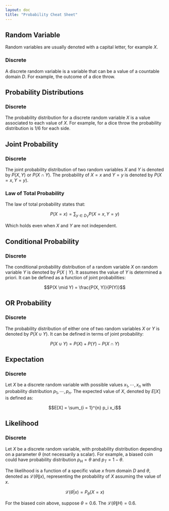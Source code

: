 ```yaml
---
layout: doc
title: "Probability Cheat Sheet"
---
```


## Random Variable

Random variables are usually denoted with a capital letter, for example $X$.

### Discrete

A discrete random variable is a variable that can be a value of a countable domain $D$. For example, the outcome of a dice throw.

## Probability Distributions

### Discrete

The probability distribution for a discrete random variable $X$ is a value associated to each value of $X$. For example, for a dice throw the probability distribution is $1/6$ for each side.

## Joint Probability

### Discrete

The joint probability distribution of two random variables $X$ and $Y$ is denoted by $P(X, Y)$ or $P(X \cap Y)$. The probability of $X = x$ and $Y = y$ is denoted by $P(X = x, Y = y)$.

### Law of Total Probability

The law of total probability states that:

$$P(X = x) = \sum_{y \in D_Y} P(X = x, Y = y)$$

Which holds even when $X$ and $Y$ are not independent.

## Conditional Probability

### Discrete

The conditional probability distribution of a random variable $X$ on random variable $Y$ is denoted by $P(X \mid Y)$. It assumes the value of $Y$ is determined a priori. It can be defined as a function of joint probabilities:

$$P(X \mid Y) = \frac{P(X, Y)}{P(Y)}$$

## OR Probability

### Discrete

The probability distribution of either one of two random variables $X$ or $Y$ is denoted by $P(X \cup Y)$. It can be defined in terms of joint probability:

$$P(X \cup Y) = P(X) + P(Y) - P(X \cap Y)$$

## Expectation

### Discrete

Let $X$ be a discrete random variable with possible values $x_1, \cdots, x_n$ with probability distribution $p_1, \cdots, p_n$. The expected value of $X$, denoted by $E[X]$ is defined as:

$$E[X] = \sum_{i = 1}^{n} p_i x_i$$

## Likelihood

### Discrete

Let $X$ be a discrete random variable, with probability distribution depending on a parameter $\theta$ (not necessarily a scalar). For example, a biased coin could have probability distribution $p_H = \theta$ and $p_T = 1 - \theta$.

The likelihood is a function of a specific value $x$ from domain $D$ and $\theta$, denoted as $\mathcal{L}(\theta \| x)$, representing the probability of $X$ assuming the value of $x$.

$$\mathcal{L}(\theta | x) = P_{\theta}(X = x)$$

For the biased coin above, suppose $\theta = 0.6$. The $\mathcal{L}(\theta \| H) = 0.6$.
